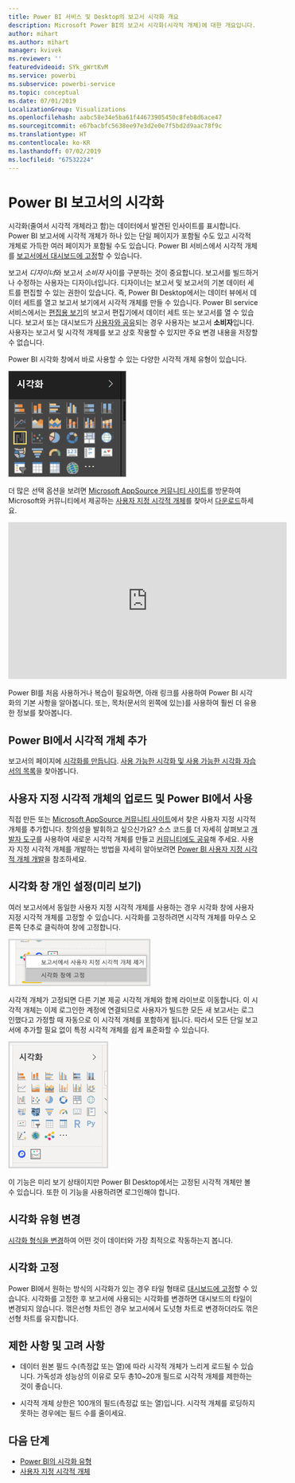 ```yaml
---
title: Power BI 서비스 및 Desktop의 보고서 시각화 개요
description: Microsoft Power BI의 보고서 시각화(시각적 개체)에 대한 개요입니다.
author: mihart
ms.author: mihart
manager: kvivek
ms.reviewer: ''
featuredvideoid: SYk_gWrtKvM
ms.service: powerbi
ms.subservice: powerbi-service
ms.topic: conceptual
ms.date: 07/01/2019
LocalizationGroup: Visualizations
ms.openlocfilehash: aabc58e34e5ba61f44673905450c8feb8d6ace47
ms.sourcegitcommit: e67bacbfc5638ee97e3d2e0e7f5bd2d9aac78f9c
ms.translationtype: HT
ms.contentlocale: ko-KR
ms.lasthandoff: 07/02/2019
ms.locfileid: "67532224"
---
```

# <a name="visualizations-in-power-bi-reports"></a>Power BI 보고서의 시각화

시각화(줄여서 시각적 개체라고 함)는 데이터에서 발견된 인사이트를 표시합니다. Power BI 보고서에 시각적 개체가 하나 있는 단일 페이지가 포함될 수도 있고 시각적 개체로 가득한 여러 페이지가 포함될 수도 있습니다. Power BI 서비스에서 시각적 개체를 [보고서에서 대시보드에 고정](../service-dashboard-pin-tile-from-report.md)할 수 있습니다.

보고서 *디자이너*와 보고서 *소비자* 사이를 구분하는 것이 중요합니다.  보고서를 빌드하거나 수정하는 사용자는 디자이너입니다.  디자이너는 보고서 및 보고서의 기본 데이터 세트를 편집할 수 있는 권한이 있습니다. 즉, Power BI Desktop에서는 데이터 뷰에서 데이터 세트를 열고 보고서 보기에서 시각적 개체를 만들 수 있습니다. Power BI service 서비스에서는 [편집용 보기](../consumer/end-user-reading-view.md)의 보고서 편집기에서 데이터 세트 또는 보고서를 열 수 있습니다. 보고서 또는 대시보드가 [사용자와 공유](../consumer/end-user-shared-with-me.md)되는 경우 사용자는 보고서 **소비자**입니다. 사용자는 보고서 및 시각적 개체를 보고 상호 작용할 수 있지만 주요 변경 내용을 저장할 수 없습니다.

Power BI 시각화 창에서 바로 사용할 수 있는 다양한 시각적 개체 유형이 있습니다.

![](media/power-bi-report-visualizations/power-bi-templates.png)

더 많은 선택 옵션을 보려면 [Microsoft AppSource 커뮤니티 사이트](https://appsource.microsoft.com)를 방문하여 Microsoft와 커뮤니티에서 제공하는 [사용자 지정 시각적 개체](../developer/custom-visual-develop-tutorial.md)를 찾아서 [다운로드](https://appsource.microsoft.com/marketplace/apps?page=1&product=power-bi-visuals)하세요.

<iframe width="560" height="315" src="https://www.youtube.com/embed/SYk_gWrtKvM?list=PL1N57mwBHtN0JFoKSR0n-tBkUJHeMP2cP" frameborder="0" allowfullscreen></iframe>


Power BI를 처음 사용하거나 복습이 필요하면, 아래 링크를 사용하여 Power BI 시각화의 기본 사항을 알아봅니다.  또는, 목차(문서의 왼쪽에 있는)를 사용하여 훨씬 더 유용한 정보를 찾아봅니다.

## <a name="add-a-visualization-in-power-bi"></a>Power BI에서 시각적 개체 추가

보고서의 페이지에 [시각화를 만듭니다](power-bi-report-add-visualizations-i.md). [사용 가능한 시각화 및 사용 가능한 시각화 자습서의 목록](power-bi-visualization-types-for-reports-and-q-and-a.md)을 찾아봅니다. 

## <a name="upload-a-custom-visualization-and-use-it-in-power-bi"></a>사용자 지정 시각적 개체의 업로드 및 Power BI에서 사용

직접 만든 또는 [Microsoft AppSource 커뮤니티 사이트](https://appsource.microsoft.com/marketplace/apps?product=power-bi-visuals)에서 찾은 사용자 지정 시각적 개체를 추가합니다. 창의성을 발휘하고 싶으신가요? 소스 코드를 더 자세히 살펴보고 [개발자 도구](../developer/custom-visual-develop-tutorial.md)를 사용하여 새로운 시각적 개체를 만들고 [커뮤니티에도 공유](../developer/office-store.md)해 주세요. 사용자 지정 시각적 개체를 개발하는 방법을 자세히 알아보려면 [Power BI 사용자 지정 시각적 개체 개발](../developer/custom-visual-develop-tutorial.md)을 참조하세요.

## <a name="personalize-your-visualization-pane-preview"></a>시각화 창 개인 설정(미리 보기)

여러 보고서에서 동일한 사용자 지정 시각적 개체를 사용하는 경우 시각화 창에 사용자 지정 시각적 개체를 고정할 수 있습니다. 시각화를 고정하려면 시각적 개체를 마우스 오른쪽 단추로 클릭하여 창에 고정합니다.

![시각화 창에 고정](media/power-bi-report-visualizations/power-bi-pin-custom-visual-option.png)

시각적 개체가 고정되면 다른 기본 제공 시각적 개체와 함께 라이브로 이동합니다. 이 시각적 개체는 이제 로그인한 계정에 연결되므로 사용자가 빌드한 모든 새 보고서는 로그인했다고 가정할 때 자동으로 이 시각적 개체를 포함하게 됩니다. 따라서 모든 단일 보고서에 추가할 필요 없이 특정 시각적 개체를 쉽게 표준화할 수 있습니다.

![개인 설정된 시각화 창](media/power-bi-report-visualizations/power-bi-personalized-visualization-pane.png)

이 기능은 미리 보기 상태이지만 Power BI Desktop에서는 고정된 시각적 개체만 볼 수 있습니다. 또한 이 기능을 사용하려면 로그인해야 합니다.

## <a name="change-the-visualization-type"></a>시각화 유형 변경

[시각화 형식을 변경](power-bi-report-change-visualization-type.md)하여 어떤 것이 데이터와 가장 최적으로 작동하는지 봅니다.

## <a name="pin-the-visualization"></a>시각화 고정

Power BI에서 원하는 방식의 시각화가 있는 경우 타일 형태로 [대시보드에 고정](../service-dashboard-pin-tile-from-report.md)할 수 있습니다. 시각화를 고정한 후 보고서에 사용되는 시각화를 변경하면 대시보드의 타일이 변경되지 않습니다. 꺾은선형 차트인 경우 보고서에서 도넛형 차트로 변경하더라도 꺾은선형 차트를 유지합니다.

## <a name="limitations-and-considerations"></a>제한 사항 및 고려 사항
- 데이터 원본 필드 수(측정값 또는 열)에 따라 시각적 개체가 느리게 로드될 수 있습니다.  가독성과 성능상의 이유로 모두 총10~20개 필드로 시각적 개체를 제한하는 것이 좋습니다. 

- 시각적 개체 상한은 100개의 필드(측정값 또는 열)입니다. 시각적 개체를 로딩하지 못하는 경우에는 필드 수를 줄이세요.   

## <a name="next-steps"></a>다음 단계

* [Power BI의 시각화 유형](power-bi-visualization-types-for-reports-and-q-and-a.md)
* [사용자 지정 시각적 개체](../power-bi-custom-visuals.md)
